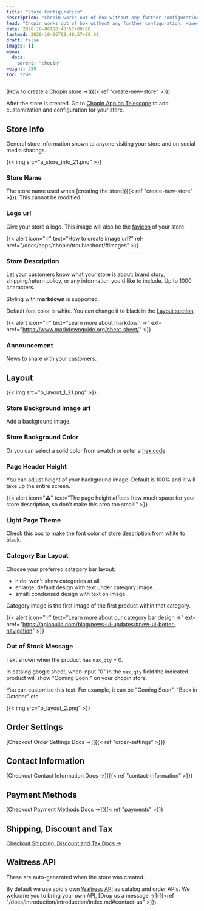 ```yaml
---
title: "Store Configuration"
description: "Chopin works out of box without any further configuration. However, for those who'd like to add custom rules and business automations, we've made it easy to add customization and localization to work with businesses from all over the world."
lead: "Chopin works out of box without any further configuration. However, for those who'd like to add custom rules and business automations, we've made it easy to add customization and localization to work with businesses from all over the world."
date: 2020-10-06T08:48:57+00:00
lastmod: 2020-10-06T08:48:57+00:00
draft: false
images: []
menu:
  docs:
    parent: "chopin"
weight: 250
toc: true
---
```


[How to create a Chopin store →]({{< ref "create-new-store" >}})

After the store is created. Go to [Chopin App on Telescope](https://telescope.apiobuild.com/app/chopin) to add customization and configuration for your store.

## Store Info

General store information shown to anyone visiting your store and on social media sharings.

{{< img src="a_store_info_21.png" >}}

### Store Name

The store name used when [creating the store]({{< ref "create-new-store" >}}). This cannot be modified.

### Logo url

Give your store a logo. This image will also be the [favicon](https://en.wikipedia.org/wiki/Favicon) of your store.

{{< alert icon="💡" text="How to create image url?" rel-href="/docs/apps/chopin/troubleshoot/#images" >}}

### Store Description

Let your customers know what your store is about: brand story, shipping/return policy, or any information you'd like to include. Up to 1000 characters.

Styling with **markdown** is supported.

Default font color is white. You can change it to black in the [Layout section](/docs/apps/chopin/store-configuration/#light-page-theme).

{{< alert icon="💡" text="Learn more about markdown →" ext-href="https://www.markdownguide.org/cheat-sheet/" >}}

### Announcement

News to share with your customers.

## Layout

{{< img src="b_layout_1_21.png" >}}

### Store Background Image url

Add a background image.

### Store Background Color

Or you can select a solid color from swatch or enter a [hex code](https://htmlcolorcodes.com/).

### Page Header Height

You can adjust height of your background image. Default is 100% and it will take up the entire screen.

{{< alert icon="⚠️" text="The page height affects how much space for your store description, so don't make this area too small!" >}}

### Light Page Theme

Check this box to make the font color of [store description](#store-description) from white to black.

### Category Bar Layout

Choose your preferred category bar layout:

- hide: won't show categories at all.
- enlarge: default design with text under category image.
- small: condensed design with text on image.

Category image is the first image of the first product within that category.

<!-- add category bar image {{< img src="" >}} -->

{{< alert icon="💡" text="Learn more about our category bar design →" ext-href="https://apiobuild.com/blog/news-ui-updates/#new-ui-better-navigation" >}}

### Out of Stock Message

Text shown when the product has `max_qty` = 0.

In catalog google sheet, when input "0" in the `max_qty` field the indicated product will show "Coming Soon!" on your chopin store.

You can customize this text. For example, it can be "Coming Soon", "Back in October" etc.

{{< img src="b_layout_2.png" >}}

## Order Settings

[Checkout Order Settings Docs →]({{< ref "order-settings" >}})

## Contact Information

[Checkout Contact Information Docs →]({{< ref "contact-information" >}})

## Payment Methods

[Checkout Payment Methods Docs →]({{< ref "payments" >}})

## Shipping, Discount and Tax

[Checkout Shipping, Discount and Tax Docs →](/docs/apps/chopin/order-settings/#shipping)

## Waitress API

These are auto-generated when the store was created.

By default we use apio's own [Waitress API](https://telescope.apiobuild.com/app/waitress) as catalog and order APIs. We welcome you to bring your own API, [Drop us a message →]({{<ref "/docs/introduction/introduction/index.md#contact-us" >}}).
